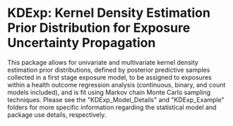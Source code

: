 # KDExp: Kernel Density Estimation Prior Distribution for Exposure Uncertainty Propagation 

This package allows for univariate and multivariate kernel density estimation prior distributions, defined by posterior predictive samples collected in a first stage exposure model, to be assigned to exposures within a health outcome regression analysis (continuous, binary, and count models included), and is fit using Markov chain Monte Carlo sampling techniques. Please see the "KDExp_Model_Details" and "KDExp_Example" folders for more specific information regarding the statistical model and package use details, respectively.

